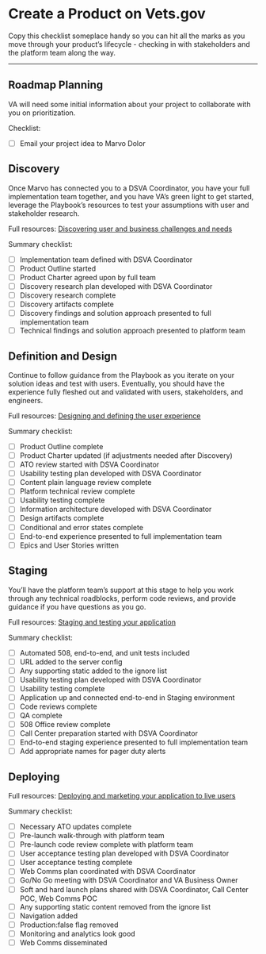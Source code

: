 # Create a Product on Vets.gov

Copy this checklist someplace handy so you can hit all the marks as you move through your product’s lifecycle - checking in with stakeholders and the platform team along the way.

---

## Roadmap Planning
VA will need some initial information about your project to collaborate with you on prioritization.

Checklist:
- [ ] Email your project idea to Marvo Dolor

## Discovery
Once Marvo has connected you to a DSVA Coordinator, you have your full implementation team together, and you have VA’s green light to get started, leverage the Playbook’s resources to test your assumptions with user and stakeholder research.

Full resources:
[Discovering user and business challenges and needs](/)

Summary checklist:
- [ ] Implementation team defined with DSVA Coordinator
- [ ] Product Outline started
- [ ] Product Charter agreed upon by full team
- [ ] Discovery research plan developed with DSVA Coordinator
- [ ] Discovery research complete
- [ ] Discovery artifacts complete
- [ ] Discovery findings and solution approach presented to full implementation team
- [ ] Technical findings and solution approach presented to platform team

## Definition and Design
Continue to follow guidance from the Playbook as you iterate on your solution ideas and test with users. Eventually, you should have the experience fully fleshed out and validated with users, stakeholders, and engineers.

Full resources:
[Designing and defining the user experience](/)

Summary checklist:
- [ ] Product Outline complete
- [ ] Product Charter updated (if adjustments needed after Discovery)
- [ ] ATO review started with DSVA Coordinator
- [ ] Usability testing plan developed with DSVA Coordinator
- [ ] Content plain language review complete
- [ ] Platform technical review complete
- [ ] Usability testing complete
- [ ] Information architecture developed with DSVA Coordinator
- [ ] Design artifacts complete
- [ ] Conditional and error states complete
- [ ] End-to-end experience presented to full implementation team
- [ ] Epics and User Stories written

## Staging
You’ll have the platform team’s support at this stage to help you work through any technical roadblocks, perform code reviews, and provide guidance if you have questions as you go.

Full resources:
[Staging and testing your application](/)

Summary checklist:
- [ ] Automated 508, end-to-end, and unit tests included
- [ ] URL added to the server config
- [ ] Any supporting static added to the ignore list
- [ ] Usability testing plan developed with DSVA Coordinator
- [ ] Usability testing complete
- [ ] Application up and connected end-to-end in Staging environment
- [ ] Code reviews complete
- [ ] QA complete
- [ ] 508 Office review complete
- [ ] Call Center preparation started with DSVA Coordinator
- [ ] End-to-end staging experience presented to full implementation team
- [ ] Add appropriate names for pager duty alerts

## Deploying

Full resources:
[Deploying and marketing your application to live users](/)

Summary checklist:
- [ ] Necessary ATO updates complete
- [ ] Pre-launch walk-through with platform team
- [ ] Pre-launch code review complete with platform team
- [ ] User acceptance testing plan developed with DSVA Coordinator
- [ ] User acceptance testing complete
- [ ] Web Comms plan coordinated with DSVA Coordinator
- [ ] Go/No Go meeting with DSVA Coordinator and VA Business Owner
- [ ] Soft and hard launch plans shared with DSVA Coordinator, Call Center POC, Web Comms POC
- [ ] Any supporting static content removed from the ignore list
- [ ] Navigation added
- [ ] Production:false flag removed
- [ ] Monitoring and analytics look good
- [ ] Web Comms disseminated
